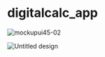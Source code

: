 # digitalcalc_app

![mockupui45-02](https://github.com/HassaanAhmed60211/HassaanAhmed60211/assets/106430586/0f2f282e-470f-4467-8cc9-3e91db1cfaa4)

![Untitled design](https://github.com/HassaanAhmed60211/fluttercourse/assets/106430586/8ae3fcb0-753c-4ba2-bda1-9947f84487a4)

